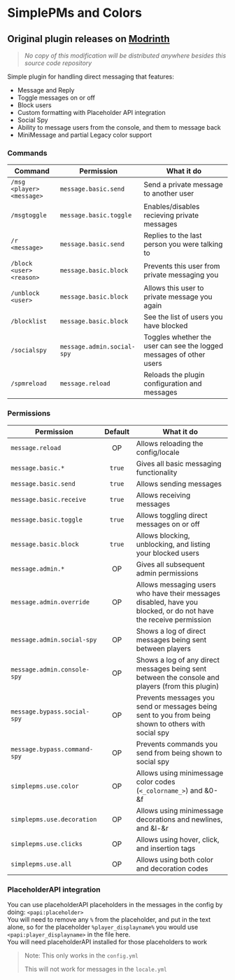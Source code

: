 # SimplePMs and Colors 

## Original plugin releases on [Modrinth](https://modrinth.com/plugin/simplepms)
>*No copy of this modification will be distributed anywhere besides this source code repository*

Simple plugin for handling direct messaging that features:

- Message and Reply
- Toggle messages on or off
- Block users
- Custom formatting with Placeholder API integration
- Social Spy
- Ability to message users from the console, and them to message back
- MiniMessage and partial Legacy color support

### Commands

| Command                   | Permission                 | What it do                                                          |
|---------------------------|----------------------------|---------------------------------------------------------------------|
| `/msg <player> <message>` | `message.basic.send`       | Send a private message to another user                              |
| `/msgtoggle`              | `message.basic.toggle`     | Enables/disables recieving private messages                         |
| `/r <message>`            | `message.basic.send`       | Replies to the last person you were talking to                      |
| `/block <user> <reason>`  | `message.basic.block`      | Prevents this user from private messaging you                       |
| `/unblock <user>`         | `message.basic.block`      | Allows this user to private message you again                       |
| `/blocklist`              | `message.basic.block`      | See the list of users you have blocked                              |
| `/socialspy`              | `message.admin.social-spy` | Toggles whether the user can see the logged messages of other users |
| `/spmreload`              | `message.reload`           | Reloads the plugin configuration and messages                       |

### Permissions

| Permission                   | Default | What it do                                                                                                       |
|------------------------------|:-------:|------------------------------------------------------------------------------------------------------------------|
| `message.reload`             |   OP    | Allows reloading the config/locale                                                                               |
| `message.basic.*`            | `true`  | Gives all basic messaging functionality                                                                          |
| `message.basic.send`         | `true`  | Allows sending messages                                                                                          |
| `message.basic.receive`      | `true`  | Allows receiving messages                                                                                        |
| `message.basic.toggle`       | `true`  | Allows toggling direct messages on or off                                                                        |
| `message.basic.block`        | `true`  | Allows blocking, unblocking, and listing your blocked users                                                      |
| `message.admin.*`            |   OP    | Gives all subsequent admin permissions                                                                           |
| `message.admin.override`     |   OP    | Allows messaging users who have their messages disabled, have you blocked, or do not have the receive permission |
| `message.admin.social-spy`   |   OP    | Shows a log of direct messages being sent between players                                                        |
| `message.admin.console-spy`  |   OP    | Shows a log of any direct messages being sent between the console and players (from this plugin)                 |
| `message.bypass.social-spy`  |   OP    | Prevents messages you send or messages being sent to you from being shown to others with social spy              |
| `message.bypass.command-spy` |   OP    | Prevents commands you send from being shown to social spy                                                        |
| `simplepms.use.color`        |   OP    | Allows using minimessage color codes (`<_colorname_>`) and &0-&f                                                 |
| `simplepms.use.decoration`   |   OP    | Allows using minimessage decorations and newlines, and &l-&r                                                     |
| `simplepms.use.clicks`       |   OP    | Allows using hover, click, and insertion tags                                                                    |
| `simplepms.use.all`          |   OP    | Allows using both color and decoration codes                                                                     |

### PlaceholderAPI integration

You can use placeholderAPI placeholders in the messages in the config by doing: `<papi:placeholder>`
<br>You will need to remove any `%` from the placeholder, and put in the text alone, so for the placeholder
`%player_displayname%` you would use `<papi:player_displayname>` in the file here.
<br>You will need placeholderAPI installed for those placeholders to work

> Note: This only works in the `config.yml`
>
> This will not work for messages in the `locale.yml`